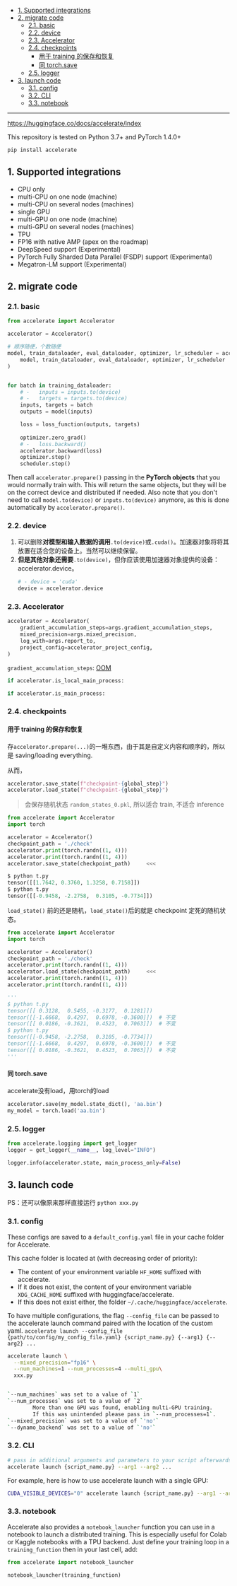 - [1. Supported integrations](#1-supported-integrations)
- [2. migrate code](#2-migrate-code)
  - [2.1. basic](#21-basic)
  - [2.2. device](#22-device)
  - [2.3. Accelerator](#23-accelerator)
  - [2.4. checkpoints](#24-checkpoints)
    - [用于 training 的保存和恢复](#用于-training-的保存和恢复)
    - [同 torch.save](#同-torchsave)
  - [2.5. logger](#25-logger)
- [3. launch code](#3-launch-code)
  - [3.1. config](#31-config)
  - [3.2. CLI](#32-cli)
  - [3.3. notebook](#33-notebook)


---

<https://huggingface.co/docs/accelerate/index>

This repository is tested on Python 3.7+ and PyTorch 1.4.0+
```python
pip install accelerate
```

## 1. Supported integrations

- CPU only
- multi-CPU on one node (machine)
- multi-CPU on several nodes (machines)
- single GPU
- multi-GPU on one node (machine)
- multi-GPU on several nodes (machines)
- TPU
- FP16 with native AMP (apex on the roadmap)
- DeepSpeed support (Experimental)
- PyTorch Fully Sharded Data Parallel (FSDP) support (Experimental)
- Megatron-LM support (Experimental)
## 2. migrate code 

### 2.1. basic
```python
from accelerate import Accelerator

accelerator = Accelerator()

# 顺序随便，个数随便
model, train_dataloader, eval_dataloader, optimizer, lr_scheduler = accelerator.prepare(
    model, train_dataloader, eval_dataloader, optimizer, lr_scheduler
)


for batch in training_dataloader:
    # -   inputs = inputs.to(device)
    # -   targets = targets.to(device)
    inputs, targets = batch
    outputs = model(inputs)

    loss = loss_function(outputs, targets)
    
    optimizer.zero_grad()
    # -   loss.backward()
    accelerator.backward(loss)
    optimizer.step()
    scheduler.step()
```

Then call `accelerator.prepare()` passing in the **PyTorch objects** that you would normally train with. This will return the same objects, but they will be on the correct device and distributed if needed. Also note that you don't need to call `model.to(device)` or `inputs.to(device)` anymore, as this is done automatically by `accelerator.prepare()`.
### 2.2. device

1. 可以删除**对模型和输入数据的调用**`.to(device)`或`.cuda()`。加速器对象将将其放置在适合您的设备上。当然可以继续保留。
2. **但是其他对象还需要**`.to(device)`，但你应该使用加速器对象提供的设备：accelerator.device。
    ```python
    # - device = 'cuda'
    device = accelerator.device
    ```

### 2.3. Accelerator

```python
accelerator = Accelerator(
    gradient_accumulation_steps=args.gradient_accumulation_steps,
    mixed_precision=args.mixed_precision,
    log_with=args.report_to,
    project_config=accelerator_project_config,
)
```

`gradient_accumulation_steps`: [OOM](./OOM.md#gradient_accumulation_steps)


```python
if accelerator.is_local_main_process:

if accelerator.is_main_process:
```

### 2.4. checkpoints

#### 用于 training 的保存和恢复

存`accelerator.prepare(...)`的一堆东西，由于其是自定义内容和顺序的，所以是 saving/loading everything.

从而，

```python
accelerator.save_state(f"checkpoint-{global_step}")
accelerator.load_state(f"checkpoint-{global_step}")
```

> 会保存随机状态 `random_states_0.pkl`, 所以适合 train, 不适合 inference

```python
from accelerate import Accelerator
import torch

accelerator = Accelerator()
checkpoint_path = './check'
accelerator.print(torch.randn((1, 4)))
accelerator.print(torch.randn((1, 4)))
accelerator.save_state(checkpoint_path)     <<<

$ python t.py
tensor([[1.7642, 0.3760, 1.3258, 0.7158]])
$ python t.py
tensor([[-0.9458, -2.2758,  0.3105, -0.7734]])
```
`load_state()` 前的还是随机，`load_state()`后的就是 checkpoint 定死的随机状态。
```python
from accelerate import Accelerator
import torch

accelerator = Accelerator()
checkpoint_path = './check'
accelerator.print(torch.randn((1, 4)))
accelerator.load_state(checkpoint_path)     <<<
accelerator.print(torch.randn((1, 4)))
accelerator.print(torch.randn((1, 4)))

'''
$ python t.py
tensor([[ 0.3128,  0.5455, -0.3177,  0.1281]])
tensor([[-1.6668,  0.4297,  0.6978, -0.3600]])  # 不变
tensor([[ 0.0186, -0.3621,  0.4523,  0.7063]])  # 不变
$ python t.py
tensor([[-0.9458, -2.2758,  0.3105, -0.7734]])
tensor([[-1.6668,  0.4297,  0.6978, -0.3600]])  # 不变
tensor([[ 0.0186, -0.3621,  0.4523,  0.7063]])  # 不变
'''
```
#### 同 torch.save

accelerate没有load，用torch的load
```python
accelerator.save(my_model.state_dict(), 'aa.bin')
my_model = torch.load('aa.bin')
```
### 2.5. logger

```python
from accelerate.logging import get_logger
logger = get_logger(__name__, log_level="INFO")

logger.info(accelerator.state, main_process_only=False)
```



## 3. launch code

PS：还可以像原来那样直接运行 `python xxx.py`

### 3.1. config
These configs are saved to a `default_config.yaml` file in your cache folder for Accelerate.

This cache folder is located at (with decreasing order of priority):

- The content of your environment variable `HF_HOME` suffixed with accelerate.
- If it does not exist, the content of your environment variable `XDG_CACHE_HOME` suffixed with huggingface/accelerate.
- If this does not exist either, the folder `~/.cache/huggingface/accelerate`.

To have multiple configurations, the flag `--config_file` can be passed to the accelerate launch command paired with the location of the custom yaml.
`accelerate launch --config_file {path/to/config/my_config_file.yaml} {script_name.py} {--arg1} {--arg2} ...`

```bash
accelerate launch \
  --mixed_precision="fp16" \
  --num_machines=1 --num_processes=4 --multi_gpu\
  xxx.py


`--num_machines` was set to a value of `1`
`--num_processes` was set to a value of `2`
        More than one GPU was found, enabling multi-GPU training.
        If this was unintended please pass in `--num_processes=1`.
`--mixed_precision` was set to a value of `'no'`
`--dynamo_backend` was set to a value of `'no'`
```

### 3.2. CLI
```bash
# pass in additional arguments and parameters to your script afterwards like normal!
accelerate launch {script_name.py} --arg1 --arg2 ...
```
For example, here is how to use accelerate launch with a single GPU:

```bash
CUDA_VISIBLE_DEVICES="0" accelerate launch {script_name.py} --arg1 --arg2 ...
```

### 3.3. notebook
Accelerate also provides a `notebook_launcher` function you can use in a notebook to launch a distributed training. This is especially useful for Colab or Kaggle notebooks with a TPU backend. Just define your training loop in a `training_function` then in your last cell, add:
```python
from accelerate import notebook_launcher

notebook_launcher(training_function)
```